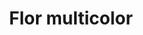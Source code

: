 ---
title: Flor multicolor
date: 
draft: false

# descripcion
description : Dije de plata 925 y nácar

materials: Plata 925

color: Plateado y nácar multicolor

dimensions: 1,2cm diámetro

code: 02-25-0630

type: "Dijes"

categories: []

price: $2.100,00

# Images
# first image will be shown in the product page
images:
  # - image: "images/path_to_image"
  # La ubicacion de las imagenes es imagenes/Dijes/Dijes.Nácar/02-25-0630-flor-multicolor
  - image: "./images/dijes/nácar/02-25-0630.JPG"
---